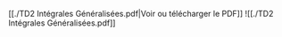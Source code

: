 ﻿[[./TD2 Intégrales Généralisées.pdf|Voir ou télécharger le PDF]]
![[./TD2 Intégrales Généralisées.pdf]]
